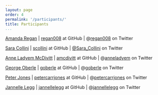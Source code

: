 ```yaml
---
layout: page
order: 4
permalink: '/participants/'
title: Participants
...
```


[Amanda Regan](http://amanda-regan.com) | [regan008](https://github.com/regan008) at GitHub | @[regan008](https://twitter.com/regan008) on Twitter

[Sara Collini](http://saracollini.wordpress.com) | [scollini](https://github.com/scollini) at GitHub | [@Sara_Collini](https://twitter.com/Sara_Collini) on Twitter

[Anne Ladyem McDivitt](http://anneladyem.wordpress.com) | [amcdivitt](https://github.com/amcdivitt) at GitHub | @[anneladyem](https://twitter.com/anneladyem) on Twitter

[George Oberle](http://georgeoberle.org/earlyrepublic/) | [goberle](https://github.com/georgeoberle/) at GitHub | @[goberle](https://twitter.com/goberle) on Twitter

[Peter Jones](http://petercarrjones.com/) | [petercarrjones](https://github.com/petercarrjones/) at GitHub | @[petercarrjones](https://twitter.com/petercarrjones) on Twitter

[Jannelle Legg](http://jannellelegg.com) | [jannellelegg](https://github.com/jannellelegg) at GitHub | @[jannellelegg](https://twitter.com/jannellelegg) on Twitter
